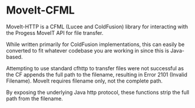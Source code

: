 # MoveIt-CFML
MoveIt-HTTP is a CFML (Lucee and ColdFusion) library for interacting with the Progess MoveIT API for file transfer. 

While written primarily for ColdFusion implementations, this can easily be converted to fit whatever codebase you are working in since this is Java-based.

Attempting to use standard cfhttp to transfer files were not successful as the CF appends the full path to the filename, resulting in Error 2101 (Invalid Filename). MoveIt requires filename only, not the complete path.

By exposing the underlying Java http protocol, these functions strip the full path from the filename.
